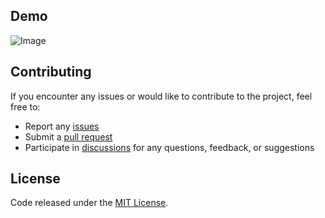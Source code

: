 ## Demo

![Image](https://github.com/user-attachments/assets/b633dbba-47c7-4760-8d1a-b0922ca80f7e)

## Contributing

If you encounter any issues or would like to contribute to the project, feel free to:

-   Report any [issues](https://github.com/raflizocky/laravel-sbadmin2/issues)
-   Submit a [pull request](https://github.com/raflizocky/laravel-sbadmin2/pulls)
-   Participate in [discussions](https://github.com/raflizocky/laravel-sbadmin2/discussions) for any questions, feedback, or suggestions

## License

Code released under the [MIT License](https://github.com/raflizocky/laravel-sbadmin2/blob/main/LICENSE).
